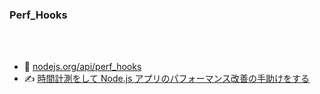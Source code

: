 <!-- sectionTitle:  Notable Changes / perf_hooks -->

### Perf_Hooks

<br />
<br />

- 📝 [nodejs.org/api/perf_hooks](https://nodejs.org/api/perf_hooks.html)
- ✍️ [時間計測をして Node.js アプリのパフォーマンス改善の手助けをする](http://blog.hiroppy.me/entry//performance-timing-api-with-node.js)
